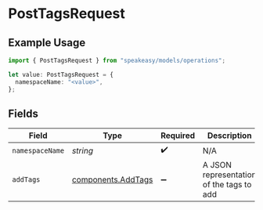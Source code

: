 # PostTagsRequest

## Example Usage

```typescript
import { PostTagsRequest } from "speakeasy/models/operations";

let value: PostTagsRequest = {
  namespaceName: "<value>",
};
```

## Fields

| Field                                                    | Type                                                     | Required                                                 | Description                                              |
| -------------------------------------------------------- | -------------------------------------------------------- | -------------------------------------------------------- | -------------------------------------------------------- |
| `namespaceName`                                          | *string*                                                 | :heavy_check_mark:                                       | N/A                                                      |
| `addTags`                                                | [components.AddTags](../../models/components/addtags.md) | :heavy_minus_sign:                                       | A JSON representation of the tags to add                 |